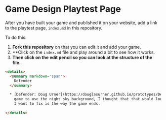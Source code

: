 # Game Design Playtest Page

After you have built your game and published it on your website, add a link to the playtest page, `index.md` in this repository.

To do this:

1. **Fork this repository** on that you can edit it and add your game.
1. **Click on the `index.md` file and play around a bit to see how it works.
1. **Then click on the edit pencil so you can look at the structure of the file.**

```html
<details>
  <summary markdown="span">
    Defender
  </summary>
  
  * [Defender: Doug Urner](https://douglasurner.github.io/prototypes/Defender/index.html) --- I modified this
    game to use the night sky background, I thought that that would look better with the laser. The next thing
    I want to fix is the way the game ends.
  
</details>
```
